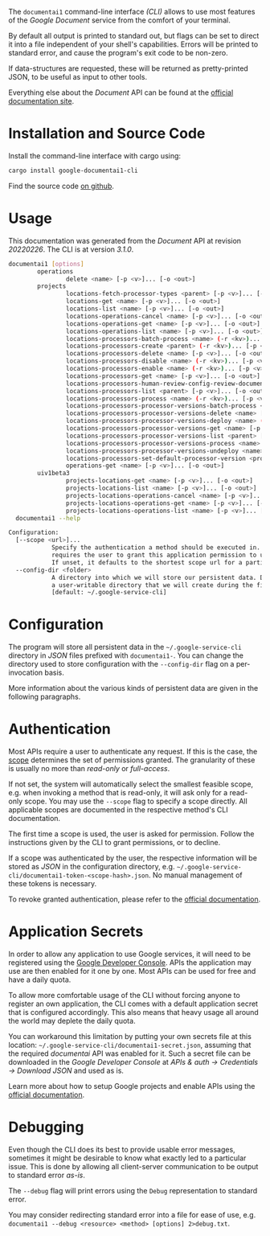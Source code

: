 <!---
DO NOT EDIT !
This file was generated automatically from 'src/mako/cli/README.md.mako'
DO NOT EDIT !
-->
The `documentai1` command-line interface *(CLI)* allows to use most features of the *Google Document* service from the comfort of your terminal.

By default all output is printed to standard out, but flags can be set to direct it into a file independent of your shell's
capabilities. Errors will be printed to standard error, and cause the program's exit code to be non-zero.

If data-structures are requested, these will be returned as pretty-printed JSON, to be useful as input to other tools.

Everything else about the *Document* API can be found at the
[official documentation site](https://cloud.google.com/document-ai/docs/).

# Installation and Source Code

Install the command-line interface with cargo using:

```bash
cargo install google-documentai1-cli
```

Find the source code [on github](https://github.com/Byron/google-apis-rs/tree/main/gen/documentai1-cli).

# Usage

This documentation was generated from the *Document* API at revision *20220226*. The CLI is at version *3.1.0*.

```bash
documentai1 [options]
        operations
                delete <name> [-p <v>]... [-o <out>]
        projects
                locations-fetch-processor-types <parent> [-p <v>]... [-o <out>]
                locations-get <name> [-p <v>]... [-o <out>]
                locations-list <name> [-p <v>]... [-o <out>]
                locations-operations-cancel <name> [-p <v>]... [-o <out>]
                locations-operations-get <name> [-p <v>]... [-o <out>]
                locations-operations-list <name> [-p <v>]... [-o <out>]
                locations-processors-batch-process <name> (-r <kv>)... [-p <v>]... [-o <out>]
                locations-processors-create <parent> (-r <kv>)... [-p <v>]... [-o <out>]
                locations-processors-delete <name> [-p <v>]... [-o <out>]
                locations-processors-disable <name> (-r <kv>)... [-p <v>]... [-o <out>]
                locations-processors-enable <name> (-r <kv>)... [-p <v>]... [-o <out>]
                locations-processors-get <name> [-p <v>]... [-o <out>]
                locations-processors-human-review-config-review-document <human-review-config> (-r <kv>)... [-p <v>]... [-o <out>]
                locations-processors-list <parent> [-p <v>]... [-o <out>]
                locations-processors-process <name> (-r <kv>)... [-p <v>]... [-o <out>]
                locations-processors-processor-versions-batch-process <name> (-r <kv>)... [-p <v>]... [-o <out>]
                locations-processors-processor-versions-delete <name> [-p <v>]... [-o <out>]
                locations-processors-processor-versions-deploy <name> (-r <kv>)... [-p <v>]... [-o <out>]
                locations-processors-processor-versions-get <name> [-p <v>]... [-o <out>]
                locations-processors-processor-versions-list <parent> [-p <v>]... [-o <out>]
                locations-processors-processor-versions-process <name> (-r <kv>)... [-p <v>]... [-o <out>]
                locations-processors-processor-versions-undeploy <name> (-r <kv>)... [-p <v>]... [-o <out>]
                locations-processors-set-default-processor-version <processor> (-r <kv>)... [-p <v>]... [-o <out>]
                operations-get <name> [-p <v>]... [-o <out>]
        uiv1beta3
                projects-locations-get <name> [-p <v>]... [-o <out>]
                projects-locations-list <name> [-p <v>]... [-o <out>]
                projects-locations-operations-cancel <name> [-p <v>]... [-o <out>]
                projects-locations-operations-get <name> [-p <v>]... [-o <out>]
                projects-locations-operations-list <name> [-p <v>]... [-o <out>]
  documentai1 --help

Configuration:
  [--scope <url>]...
            Specify the authentication a method should be executed in. Each scope
            requires the user to grant this application permission to use it.
            If unset, it defaults to the shortest scope url for a particular method.
  --config-dir <folder>
            A directory into which we will store our persistent data. Defaults to
            a user-writable directory that we will create during the first invocation.
            [default: ~/.google-service-cli]

```

# Configuration

The program will store all persistent data in the `~/.google-service-cli` directory in *JSON* files prefixed with `documentai1-`.  You can change the directory used to store configuration with the `--config-dir` flag on a per-invocation basis.

More information about the various kinds of persistent data are given in the following paragraphs.

# Authentication

Most APIs require a user to authenticate any request. If this is the case, the [scope][scopes] determines the 
set of permissions granted. The granularity of these is usually no more than *read-only* or *full-access*.

If not set, the system will automatically select the smallest feasible scope, e.g. when invoking a
method that is read-only, it will ask only for a read-only scope. 
You may use the `--scope` flag to specify a scope directly. 
All applicable scopes are documented in the respective method's CLI documentation.

The first time a scope is used, the user is asked for permission. Follow the instructions given 
by the CLI to grant permissions, or to decline.

If a scope was authenticated by the user, the respective information will be stored as *JSON* in the configuration
directory, e.g. `~/.google-service-cli/documentai1-token-<scope-hash>.json`. No manual management of these tokens
is necessary.

To revoke granted authentication, please refer to the [official documentation][revoke-access].

# Application Secrets

In order to allow any application to use Google services, it will need to be registered using the 
[Google Developer Console][google-dev-console]. APIs the application may use are then enabled for it
one by one. Most APIs can be used for free and have a daily quota.

To allow more comfortable usage of the CLI without forcing anyone to register an own application, the CLI
comes with a default application secret that is configured accordingly. This also means that heavy usage
all around the world may deplete the daily quota.

You can workaround this limitation by putting your own secrets file at this location: 
`~/.google-service-cli/documentai1-secret.json`, assuming that the required *documentai* API 
was enabled for it. Such a secret file can be downloaded in the *Google Developer Console* at 
*APIs & auth -> Credentials -> Download JSON* and used as is.

Learn more about how to setup Google projects and enable APIs using the [official documentation][google-project-new].


# Debugging

Even though the CLI does its best to provide usable error messages, sometimes it might be desirable to know
what exactly led to a particular issue. This is done by allowing all client-server communication to be 
output to standard error *as-is*.

The `--debug` flag will print errors using the `Debug` representation to standard error.

You may consider redirecting standard error into a file for ease of use, e.g. `documentai1 --debug <resource> <method> [options] 2>debug.txt`.


[scopes]: https://developers.google.com/+/api/oauth#scopes
[revoke-access]: http://webapps.stackexchange.com/a/30849
[google-dev-console]: https://console.developers.google.com/
[google-project-new]: https://developers.google.com/console/help/new/